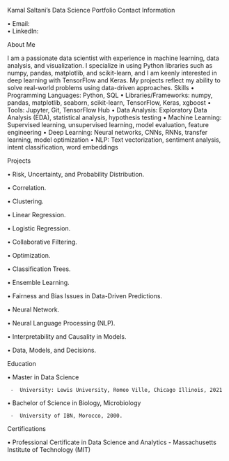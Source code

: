 Kamal Saltani’s Data Science Portfolio
Contact Information

•	Email:  
•	LinkedIn:  


About Me

I am a passionate data scientist with experience in machine learning, data analysis, and visualization. I specialize in using Python libraries such as numpy, pandas, matplotlib, and scikit-learn, and I am keenly interested in deep learning with TensorFlow and Keras. My projects reflect my ability to solve real-world problems using data-driven approaches.
Skills
•	Programming Languages: Python, SQL
•	Libraries/Frameworks: numpy, pandas, matplotlib, seaborn, scikit-learn, TensorFlow, Keras, xgboost
•	Tools: Jupyter, Git, TensorFlow Hub
•	Data Analysis: Exploratory Data Analysis (EDA), statistical analysis, hypothesis testing
•	Machine Learning: Supervised learning, unsupervised learning, model evaluation, feature engineering
•	Deep Learning: Neural networks, CNNs, RNNs, transfer learning, model optimization
•	NLP: Text vectorization, sentiment analysis, intent classification, word embeddings

Projects
 
•	Risk, Uncertainty, and Probability Distribution.

•	Correlation.

•	Clustering.

•	Linear Regression.

•	Logistic Regression.

•	Collaborative Filtering.

•	Optimization.

•	Classification Trees.

•	Ensemble Learning.

•	Fairness and Bias Issues in Data-Driven Predictions.

•	Neural Network.

•	Neural Language Processing (NLP).

•	Interpretability and Causality in Models.

•	Data, Models, and Decisions.

Education

•	Master in Data Science

     -  University: Lewis University, Romeo Ville, Chicago Illinois, 2021

•	Bachelor of Science in Biology, Microbiology

     -  University of IBN, Morocco, 2000.

Certifications

• Professional Certificate in Data Science and Analytics
     -  Massachusetts Institute of Technology (MIT)
